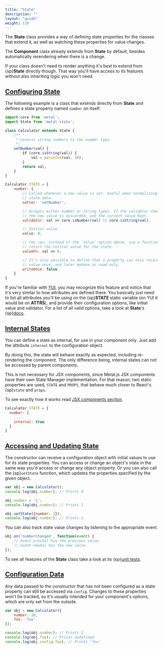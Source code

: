 ```yaml
---
title: "State"
description: ""
layout: "guide"
weight: 110
---
```


<article>

The **State** class provides a way of defining state properties for the
classes that extend it, as well as watching these properties for value changes.

The **Component** class already extends from **State** by default, besides
automatically rerendering when there is a change.

If your class doesn't need to render anything it's best to extend from
{sp}**State** directly though. That way you'll have access to its features
without also inheriting logic you won't need.

</article>

<article id="configuring_state">

## [Configuring State](#configuring_state)

The following example is a class that extends directly from **State** and
defines a state property named `number` on itself:

```javascript
import core from 'metal';
import State from 'metal-state';

class Calculator extends State {
    /**
     * Coverts string numbers to the number type.
     */
    setNumber(val) {
        if (core.isString(val)) {
            val = parseInt(val, 10);
        }
        return val;
    }
}

Calculator.STATE = {
    number: {
        // Called whenever a new value is set. Useful when normalizing your
        // state data.
        setter: 'setNumber',

        // Accepts either number or string types. If the validator check fails,
        // the new value is discarded, and the current value kept.
        validator: val => core.isNumber(val) || core.isString(val),

        // Initial value
        value: 0,

        // You can, instead of the `value` option above, use a function to 
        // return the initial value for the state.
        valueFn: val => 0,

        // It's also possible to define that a property can only receive a 
        // value once, and later behave as read-only.
        writeOnce: false
    }
}
```

If you're familiar with [YUI](http://yuilibrary.com/), you may recognize this
feature and notice that it's very similar to how attributes are defined there.
You basically just need to list all attributes you'll be using on the
{sp}**STATE** static variable (on YUI it would be on **ATTRS**), and provide
their configuration options, like initial value and validator. For a list of
all valid options, take a look at **State**'s
{sp}[docs](http://github.com/metal/metal-state/blob/c87ac15b8a9fa3ee64c421f22411f97cd376024a/src/State.js#L61).

</article>

<article id="internal_states">

## [Internal States](#internal_states)

You can define a state as internal, for use in your component only. Just add the
attribute `internal` to the configuration object.

By doing this, the state will behave exactly as expected, including re-rendering
the component. The only difference being, internal states can not be accessed by
parent components.

This is not necessary for JSX components, since Metal.js JSX components
have their own State Manager implementation. For that reason, two static
properties are used, `STATE` and `PROPS`, that behave much closer to React's
{sp}`state` and `props`.

To see exactly how it works read [JSX components section](/docs/guides/jsx-components.html).

```javascript
Calculator.STATE = {
  number: {
    ...
    internal: true
  }
}
```

</article>

<article id="accessing_and_updating_state">

## [Accessing and Updating State](#accessing_and_updating_state)

The constructor can receive a configuration object with initial values to use
for its state properties. You can access or change an object's state in the
same way you'd access or change any object property. Or you can also call the
{sp}`setState` function, which updates the properties specified by the given
object.

```javascript
var obj = new Calculator();
console.log(obj.number); // Prints 0

obj.number = '1';
console.log(obj.number); // Prints 1

obj.setState({number: 2});
console.log(obj.number); // Prints 2
```

You can also track state value changes by listening to the appropriate event.

```javascript
obj.on('numberChanged', function(event) {
    // event.prevVal has the previous value.
    // event.newVal has the new value.
});
```

To see all features of the **State** class take a look at its
{sp}[unit tests](https://github.com/metal/metal-state/blob/master/test/State.js).

</article>

<article id="configuration_data">

## [Configuration Data](#configuration_data)

Any data passed to the constructor that has not been configured as a state
property can still be accessed via `config`. Changes to these properties won't
be tracked, so it's usually intended for your component's options, which are
only set from the outside.

```javascript
var obj = new Calculator({
    number: 10,
    foo: 'foo'
});

console.log(obj.number); // Prints 2
console.log(obj.foo); // Prints undefined
console.log(obj.config.foo); // Prints 'foo'
```

</article>